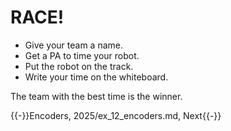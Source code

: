 # RACE!

- Give your team a name.
- Get a PA to time your robot.
- Put the robot on the track.
- Write your time on the whiteboard.

The team with the best time is the winner.

{{-}}Encoders, 2025/ex_12_encoders.md, Next{{-}}